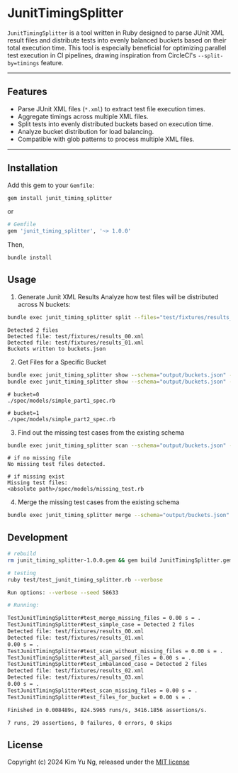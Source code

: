 # JunitTimingSplitter

`JunitTimingSplitter` is a tool written in Ruby designed to parse JUnit XML result files and distribute tests into evenly balanced buckets based on their total execution time. This tool is especially beneficial for optimizing parallel test execution in CI pipelines, drawing inspiration from CircleCI's `--split-by=timings` feature.

---

## Features

- Parse JUnit XML files (`*.xml`) to extract test file execution times.
- Aggregate timings across multiple XML files.
- Split tests into evenly distributed buckets based on execution time.
- Analyze bucket distribution for load balancing.
- Compatible with glob patterns to process multiple XML files.

---

## Installation

Add this gem to your `Gemfile`:

```sh
gem install junit_timing_splitter
```

or

```ruby
# Gemfile
gem 'junit_timing_splitter', '~> 1.0.0'
```

Then,

```sh
bundle install
```

## Usage
1. Generate Junit XML Results
Analyze how test files will be distributed across N buckets:

```sh
bundle exec junit_timing_splitter split --files="test/fixtures/results_0[0|1].xml" --buckets=2 --schema="output/buckets.json"
```

```
Detected 2 files
Detected file: test/fixtures/results_00.xml
Detected file: test/fixtures/results_01.xml
Buckets written to buckets.json
```

2. Get Files for a Specific Bucket
```sh
bundle exec junit_timing_splitter show --schema="output/buckets.json" --bucket=0
bundle exec junit_timing_splitter show --schema="output/buckets.json" --bucket=1
```

```
# bucket=0
./spec/models/simple_part1_spec.rb

# bucket=1
./spec/models/simple_part2_spec.rb
```

3. Find out the missing test cases from the existing schema

```sh
bundle exec junit_timing_splitter scan --schema="output/buckets.json" --files="./spec/**/*.rb"
```

```
# if no missing file
No missing test files detected.

# if missing exist
Missing test files:
<absolute path>/spec/models/missing_test.rb
```

4. Merge the missing test cases from the existing schema
```sh
bundle exec junit_timing_splitter merge --schema="output/buckets.json" --files="./spec/**/*.rb"
```

## Development

```sh
# rebuild
rm junit_timing_splitter-1.0.0.gem && gem build JunitTimingSplitter.gemspec && gem install junit_timing_splitter-1.0.0.gem
```

```sh
# testing
ruby test/test_junit_timing_splitter.rb --verbose

Run options: --verbose --seed 58633

# Running:

TestJunitTimingSplitter#test_merge_missing_files = 0.00 s = .
TestJunitTimingSplitter#test_simple_case = Detected 2 files
Detected file: test/fixtures/results_00.xml
Detected file: test/fixtures/results_01.xml
0.00 s = .
TestJunitTimingSplitter#test_scan_without_missing_files = 0.00 s = .
TestJunitTimingSplitter#test_all_parsed_files = 0.00 s = .
TestJunitTimingSplitter#test_imbalanced_case = Detected 2 files
Detected file: test/fixtures/results_02.xml
Detected file: test/fixtures/results_03.xml
0.00 s = .
TestJunitTimingSplitter#test_scan_missing_files = 0.00 s = .
TestJunitTimingSplitter#test_files_for_bucket = 0.00 s = .

Finished in 0.008489s, 824.5965 runs/s, 3416.1856 assertions/s.

7 runs, 29 assertions, 0 failures, 0 errors, 0 skips
```

## License
Copyright (c) 2024 Kim Yu Ng, released under the [MIT license](LICENSE.md)
